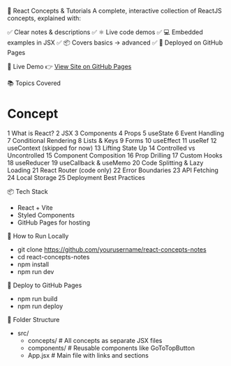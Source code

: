 📘 React Concepts & Tutorials
A complete, interactive collection of ReactJS concepts, explained with:

✅ Clear notes & descriptions
✅ ⚛️ Live code demos
✅ 💻 Embedded examples in JSX
✅ 📦 Covers basics → advanced
✅ 🚀 Deployed on GitHub Pages

📍 Live Demo
👉 [View Site on GitHub Pages](https://a2rp.github.io/react-concepts-notes/)

📚 Topics Covered

# Concept

1 What is React?
2 JSX
3 Components
4 Props
5 useState
6 Event Handling
7 Conditional Rendering
8 Lists & Keys
9 Forms
10 useEffect
11 useRef
12 useContext (skipped for now)
13 Lifting State Up
14 Controlled vs Uncontrolled
15 Component Composition
16 Prop Drilling
17 Custom Hooks
18 useReducer
19 useCallback & useMemo
20 Code Splitting & Lazy Loading
21 React Router (code only)
22 Error Boundaries
23 API Fetching
24 Local Storage
25 Deployment Best Practices

📦 Tech Stack

-   React + Vite
-   Styled Components
-   GitHub Pages for hosting

🚀 How to Run Locally

-   git clone https://github.com/yourusername/react-concepts-notes
-   cd react-concepts-notes
-   npm install
-   npm run dev

🚀 Deploy to GitHub Pages

-   npm run build
-   npm run deploy

📂 Folder Structure

-   src/
    -   concepts/ # All concepts as separate JSX files
    -   components/ # Reusable components like GoToTopButton
    -   App.jsx # Main file with links and sections

